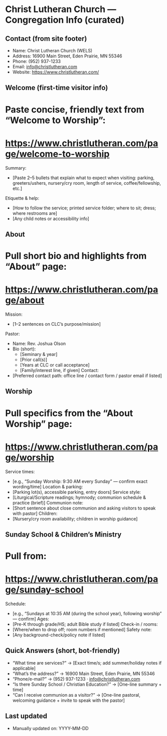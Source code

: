 # Christ Lutheran Church — Congregation Info (curated)

## Contact (from site footer)
- Name: Christ Lutheran Church (WELS)
- Address: 16900 Main Street, Eden Prairie, MN 55346
- Phone: (952) 937-1233
- Email: info@christlutheran.com
- Website: https://www.christlutheran.com/

## Welcome (first-time visitor info)
# Paste concise, friendly text from “Welcome to Worship”:
# https://www.christlutheran.com/page/welcome-to-worship
Summary:
- [Paste 2–5 bullets that explain what to expect when visiting: parking, greeters/ushers, nursery/cry room, length of service, coffee/fellowship, etc.]

Etiquette & help:
- [How to follow the service; printed service folder; where to sit; dress; where restrooms are]
- [Any child notes or accessibility info]

## About
# Pull short bio and highlights from “About” page:
# https://www.christlutheran.com/page/about
Mission:
- [1–2 sentences on CLC’s purpose/mission]

Pastor:
- Name: Rev. Joshua Olson
- Bio (short):
  - [Seminary & year]
  - [Prior call(s)]
  - [Years at CLC or call acceptance]
  - [Family/interest line, if given]
Contact:
- [Preferred contact path: office line / contact form / pastor email if listed]

## Worship
# Pull specifics from the “About Worship” page:
# https://www.christlutheran.com/page/worship
Service times:
- [e.g., “Sunday Worship: 9:30 AM every Sunday” — confirm exact wording/time]
Location & parking:
- [Parking lot(s), accessible parking, entry doors]
Service style:
- [Liturgical/Scripture readings; hymnody; communion schedule & practice (brief)]
Communion note:
- [Short sentence about close communion and asking visitors to speak with pastor]
Children:
- [Nursery/cry room availability; children in worship guidance]

## Sunday School & Children’s Ministry
# Pull from:
# https://www.christlutheran.com/page/sunday-school
Schedule:
- [e.g., “Sundays at 10:35 AM (during the school year), following worship” — confirm]
Ages:
- [Pre-K through grade/HS; adult Bible study if listed]
Check-in / rooms:
- [Where/when to drop off; room numbers if mentioned]
Safety note:
- [Any background-check/policy note if listed]

## Quick Answers (short, bot-friendly)
- “What time are services?” → [Exact time/s; add summer/holiday notes if applicable]
- “What’s the address?” → 16900 Main Street, Eden Prairie, MN 55346
- “Phone/e-mail?” → (952) 937-1233 · info@christlutheran.com
- “Is there Sunday School / Christian Education?” → [One-line summary + time]
- “Can I receive communion as a visitor?” → [One-line pastoral, welcoming guidance + invite to speak with the pastor]

## Last updated
- Manually updated on: YYYY-MM-DD
